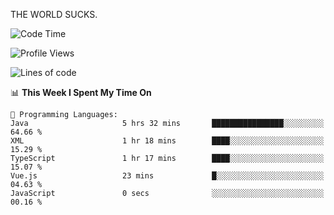 THE WORLD SUCKS.

<!--START_SECTION:waka-->
![Code Time](http://img.shields.io/badge/Code%20Time-755%20hrs%2048%20mins-blue)

![Profile Views](http://img.shields.io/badge/Profile%20Views-0-blue)

![Lines of code](https://img.shields.io/badge/From%20Hello%20World%20I%27ve%20Written-2.1%20million%20lines%20of%20code-blue)

📊 **This Week I Spent My Time On** 

```text
💬 Programming Languages: 
Java                     5 hrs 32 mins       ████████████████░░░░░░░░░   64.66 % 
XML                      1 hr 18 mins        ████░░░░░░░░░░░░░░░░░░░░░   15.29 % 
TypeScript               1 hr 17 mins        ████░░░░░░░░░░░░░░░░░░░░░   15.07 % 
Vue.js                   23 mins             █░░░░░░░░░░░░░░░░░░░░░░░░   04.63 % 
JavaScript               0 secs              ░░░░░░░░░░░░░░░░░░░░░░░░░   00.16 % 
```


<!--END_SECTION:waka-->
